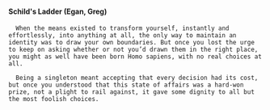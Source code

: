#### Schild's Ladder (Egan, Greg)
      When the means existed to transform yourself, instantly and effortlessly, into anything at all, the only way to maintain an identity was to draw your own boundaries. But once you lost the urge to keep on asking whether or not you’d drawn them in the right place, you might as well have been born Homo sapiens, with no real choices at all.

      Being a singleton meant accepting that every decision had its cost, but once you understood that this state of affairs was a hard-won prize, not a plight to rail against, it gave some dignity to all but the most foolish choices.

